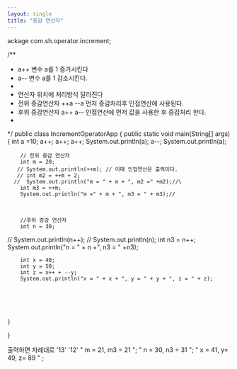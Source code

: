 ```yaml
---
layout: single
title: "증감 연산자"
---
```


ackage com.sh.operator.increment;

/**
 *  a++ 변수 a를 1 증가시킨다
 *  a-- 변수 a를 1 감소시킨다.
 *
 *  연산자 위치에 처리방식 달라진다
 *  전위 증감연산자 ++a --a 먼저 증감처리후 인접연산에 사용된다.
 *  후위 증감연산자 a++ a-- 인접연산에 먼저 값을 사용한 후 증감처리 한다.
 *
 */
public class IncrementOperatorApp {
    public static void main(String[] args){
        int a =10;
        a++;
        a++;
        a++;
        System.out.println(a);
        a--;
        System.out.println(a);

        // 전위 증감 연산자
        int m = 20;
       // System.out.println(++m); // 이때 인접연산은 출력이다.
       // int m2 = ++m + 2;
      //  System.out.println("m = " + m + ", m2 =" +m2);//\
        int m3 = ++m;
        System.out.println("m =" + m + ", m3 = " + m3);//



        //후위 증감 연산자
        int n = 30;
 //       System.out.println(n++);
 //       System.out.println(n);
        int n3 = n++;
        System.out.println("n = " + n +", n3 = " +n3);

        int x = 40;
        int y = 50;
        int z = x++ + --y;
        System.out.println("x = " + x + ", y = " + y + ", z = " + z);






    }
}


출력하면 차례대로 
'13'
'12'
" m = 21, m3 = 21 ";
" n = 30, n3 = 31 ";
" x = 41, y= 49, z= 89 " ;
